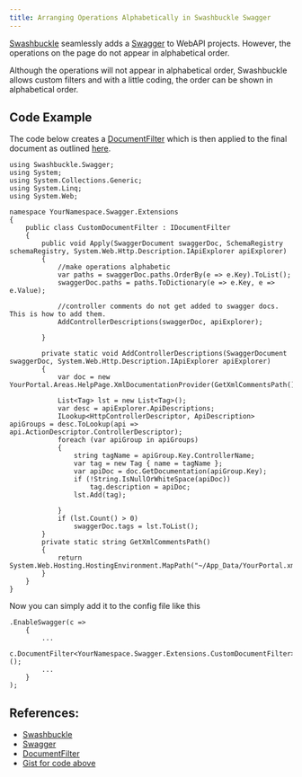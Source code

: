 ```yaml
---
title: Arranging Operations Alphabetically in Swashbuckle Swagger
---
```

<a href='https://github.com/domaindrivendev/Swashbuckle' target='_blank' rel='nofollow'>Swashbuckle</a> seamlessly adds a <a href='http://swagger.io/' target='_blank' rel='nofollow'>Swagger</a> to WebAPI projects. However, the operations on the page do not appear in alphabetical order.

Although the operations will not appear in alphabetical order, Swashbuckle allows custom filters and with a little coding, the order can be shown in alphabetical order.

## Code Example

The code below creates a <a href='https://github.com/domaindrivendev/Swashbuckle#documentfilter' target='_blank' rel='nofollow'>DocumentFilter</a> which is then applied to the final document as outlined <a href='https://github.com/domaindrivendev/Swashbuckle#modifying-generated-operations' target='_blank' rel='nofollow'>here</a>.

    using Swashbuckle.Swagger;
    using System;
    using System.Collections.Generic;
    using System.Linq;
    using System.Web;

    namespace YourNamespace.Swagger.Extensions
    {
        public class CustomDocumentFilter : IDocumentFilter
        {
            public void Apply(SwaggerDocument swaggerDoc, SchemaRegistry schemaRegistry, System.Web.Http.Description.IApiExplorer apiExplorer)
            {
                //make operations alphabetic
                var paths = swaggerDoc.paths.OrderBy(e => e.Key).ToList();
                swaggerDoc.paths = paths.ToDictionary(e => e.Key, e => e.Value);

                //controller comments do not get added to swagger docs. This is how to add them.
                AddControllerDescriptions(swaggerDoc, apiExplorer);

            }

            private static void AddControllerDescriptions(SwaggerDocument swaggerDoc, System.Web.Http.Description.IApiExplorer apiExplorer)
            {
                var doc = new YourPortal.Areas.HelpPage.XmlDocumentationProvider(GetXmlCommentsPath());

                List<Tag> lst = new List<Tag>();
                var desc = apiExplorer.ApiDescriptions;
                ILookup<HttpControllerDescriptor, ApiDescription> apiGroups = desc.ToLookup(api => api.ActionDescriptor.ControllerDescriptor);
                foreach (var apiGroup in apiGroups)
                {
                    string tagName = apiGroup.Key.ControllerName;
                    var tag = new Tag { name = tagName };
                    var apiDoc = doc.GetDocumentation(apiGroup.Key);
                    if (!String.IsNullOrWhiteSpace(apiDoc))
                        tag.description = apiDoc;
                    lst.Add(tag);

                }
                if (lst.Count() > 0)
                    swaggerDoc.tags = lst.ToList();
            }
            private static string GetXmlCommentsPath()
            {
                return System.Web.Hosting.HostingEnvironment.MapPath("~/App_Data/YourPortal.xml");
            }
        }
    }

Now you can simply add it to the config file like this

    .EnableSwagger(c =>
        {
            ...
            c.DocumentFilter<YourNamespace.Swagger.Extensions.CustomDocumentFilter>();
            ...
        }
    );

## References:

*   <a href='https://github.com/domaindrivendev/Swashbuckle' target='_blank' rel='nofollow'>Swashbuckle</a>
*   <a href='http://swagger.io/' target='_blank' rel='nofollow'>Swagger</a>
*   <a href='https://github.com/domaindrivendev/Swashbuckle#documentfilter' target='_blank' rel='nofollow'>DocumentFilter</a>
*   <a href='https://gist.github.com/pallu/0f28e98fa89d2855a321' target='_blank' rel='nofollow'>Gist for code above</a>